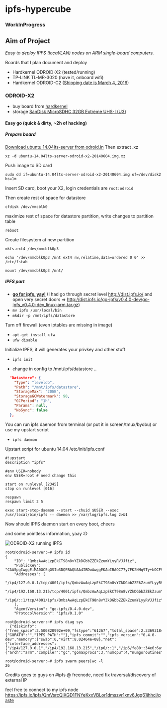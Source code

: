 # ipfs-hypercube
### WorkInProgress

## Aim of Project
*Easy to deploy IPFS (local/LAN) nodes on ARM single-board computers.*

Boards that I plan document and deploy
* Hardkernel ODROID-X2 (tested/running)
* TP-LINK TL-MR-3020 (have it, onboard wifi)
* Hardkernel ODROID-C2 ([Shipping date is March 4, 2016](http://forum.odroid.com/viewtopic.php?f=135&t=18683))


### ODROID-X2
* buy board from [hardkernel](http://www.hardkernel.com/main/products/prdt_info.php?g_code=G135235611947)
* storage [SanDisk MicroSDHC 32GB Extreme UHS-I (U3)](https://www.alza.sk/sandisk-microsdhc-32gb-extreme-uhs-i-u3-sd-adapter-gopro-edition-d2923771.htm)


#### Easy go (quick & dirty, ~2h of hacking)

##### Prepare board
[Download ubuntu 14.04lts-server from odroid.in](http://odroid.in/ubuntu_14.04lts/ubuntu-14.04lts-server-odroid-x2-20140604.img.xz)
Then extract .xz

`xz -d ubuntu-14.04lts-server-odroid-x2-20140604.img.xz`

Push image to SD card

`sudo dd if=ubuntu-14.04lts-server-odroid-x2-20140604.img of=/dev/disk2 bs=1m`

Insert SD card, boot your X2, login credentials are `root:odroid`

Then create rest of space for datastore

`cfdisk /dev/mmcblk0`

maximize rest of space for datastore partition, write changes to partition table

`reboot`

Create filesystem at new partition

`mkfs.ext4 /dev/mmcblk0p3`

`echo '/dev/mmcblk0p3 /mnt ext4 rw,relatime,data=ordered 0 0' >> /etc/fstab`

`mount /dev/mmcblk0p3 /mnt/`

##### IPFS part
* [**go for ipfs, yay!**](https://ipfs.io/docs/install/)
(I had go through secret level http://dist.ipfs.io/ and open very secret doors => http://dist.ipfs.io/go-ipfs/v0.4.0-dev/go-ipfs_v0.4.0-dev_linux-arm.tar.gz)
* `mv ipfs /usr/local/bin`
* `mkdir -p /mnt/ipfs/datastore`

Turn off firewall (even iptables are missing in image)
* `apt-get install ufw`
* `ufw disable`

Initialize IPFS, it will generates your privkey and other stuff
* `ipfs init`

* change in config to /mnt/ipfs/datastore ..
```json
  "Datastore": {
    "Type": "leveldb",
    "Path": "/mnt/ipfs/datastore",
    "StorageMax": "20GB",
    "StorageGCWatermark": 90,
    "GCPeriod": "1h",
    "Params": null,
    "NoSync": false
  },
```
You can run ipfs daemon from terminal (or put it in screen/tmux/byobu) or use my upstart script

* `ipfs daemon`

Upstart script for ubuntu 14.04 /etc/init/ipfs.conf


```
#!upstart
description "ipfs"

#env USER=nobody
env USER=root # need change this

start on runlevel [2345]
stop on runlevel [016]

respawn
respawn limit 2 5

exec start-stop-daemon --start --chuid $USER --exec /usr/local/bin/ipfs -- daemon >> /var/log/ipfs.log 2>&1
```

Now should IPFS daemon start on every boot, cheers

and some pointless information, yaay :D

![ODROID-X2 running IPFS](https://ipfs.pics/ipfs/QmRcA7bnBpj4E65aG9JRxGw1g2zBjAfYpA6TocT1qtsoAa)
```
root@odroid-server:~# ipfs id
{
	"ID": "QmbzAwAqLzpEkCT98n8vYZkDGbbZZEkZzumYLyyRVJJfiz",
	"PublicKey": "CAASpgIwggEiMA0GCSqGSIb3DQEBAQUAA4IBDwAwggEKAoIBAQC77y7FK2NHq9Ty+bOCFVhcKq6rmwQWc3pQLdeMfERzsuoEYLbZOt03nEmD0/YuvzGVdV1XVtDapdnIyXenVTrDKc8Dnig4kN6aQV4bFODx27vtB7Qw+zvHGZXDW87DAhkk3aS208D+UpvCkXBoG0sDSW5S5vMNpBXoscsEhiAGbBopxxw3Ua+/mTQjYrLq0eGUAvzvKQ1HVe2sq2arUNjvS01cIL8npzgYcBYjcIQoQgGsR1Pc4IOFehOM64bDooG2k0jTZFS63HhJxLuEXQ7soolNR+4yJcDAXHj1Wp/Lpc47EE8BsolUwcON2Od9RKQlEUBhtLHp1ibMVukzaVKTAgMBAAE=",
	"Addresses": [
		"/ip4/127.0.0.1/tcp/4001/ipfs/QmbzAwAqLzpEkCT98n8vYZkDGbbZZEkZzumYLyyRVJJfiz",
		"/ip4/192.168.13.215/tcp/4001/ipfs/QmbzAwAqLzpEkCT98n8vYZkDGbbZZEkZzumYLyyRVJJfiz",
		"/ip6/::1/tcp/4001/ipfs/QmbzAwAqLzpEkCT98n8vYZkDGbbZZEkZzumYLyyRVJJfiz"
	],
	"AgentVersion": "go-ipfs/0.4.0-dev",
	"ProtocolVersion": "ipfs/0.1.0"

root@odroid-server:~# ipfs diag sys
  {"diskinfo":{"free_space":2.500820992e+09,"fstype":"61267","total_space":2.33693184e+09},"environment":{"GOPATH":"","IPFS_PATH":""},"ipfs_commit":"","ipfs_version":"0.4.0-dev","memory":{"swap":0,"virt":8.02464e+08},"net":{"interface_addresses":["/ip4/127.0.0.1","/ip4/192.168.13.215","/ip6/::1","/ip6/fe80::34e6:6aff:fe0e:97b1"]},"runtime":{"arch":"arm","compiler":"gc","gomaxprocs":3,"numcpu":4,"numgoroutines":202,"os":"linux","version":"go1.5.3"}}

root@odroid-server:~# ipfs swarm peers|wc -l
26
```
Credits goes to guys on #ipfs @ freenode, need fix traversal/discovery of external IP

feel free to connect to my ipfs node https://ipfs.io/ipfs/QmVsrcQiXGD1FNYeKxxVBLor1dmszvr1xnv6Jgq61jhhci/paste
